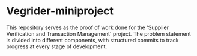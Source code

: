 # Vegrider-miniproject
This repository serves as the proof of work done for the 'Supplier Verification and Transaction Management' project. The problem statement is divided into different components, with structured commits to track progress at every stage of development. 
